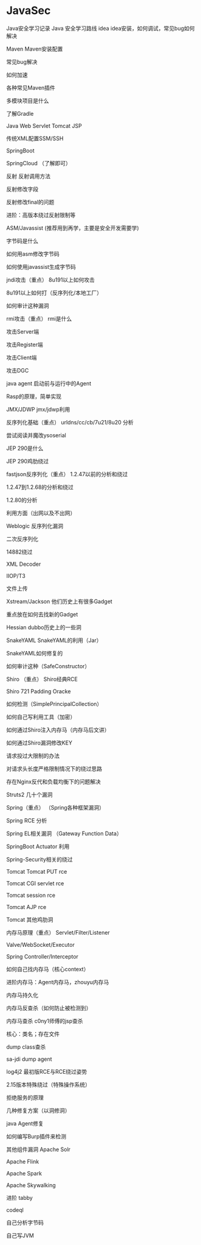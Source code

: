 # JavaSec
Java安全学习记录
Java 安全学习路线
idea
idea安装，如何调试，常见bug如何解决

Maven
Maven安装配置

常见bug解决

如何加速

各种常见Maven插件

多模块项目是什么

了解Gradle

Java Web
Servlet Tomcat JSP

传统XML配置SSM/SSH

SpringBoot

SpringCloud （了解即可）

反射
反射调用方法

反射修改字段

反射修改final的问题

进阶：高版本绕过反射限制等

ASM/Javassist
(推荐用到再学，主要是安全开发需要学)

字节码是什么

如何用asm修改字节码

如何使用javassist生成字节码

jndi攻击（重点）
8u191以上如何攻击

8u191以上如何打（反序列化/本地工厂）

如何审计这种漏洞

rmi攻击（重点）
rmi是什么

攻击Server端

攻击Register端

攻击Client端

攻击DGC

java agent
启动前与运行中的Agent

Rasp的原理，简单实现

JMX/JDWP
jmx/jdwp利用

反序列化基础（重点）
urldns/cc/cb/7u21/8u20 分析

尝试阅读并魔改ysoserial

JEP 290是什么

JEP 290鸡肋绕过

fastjson反序列化（重点）
1.2.47以前的分析和绕过

1.2.47到1.2.68的分析和绕过

1.2.80的分析

利用方面（出网以及不出网）

Weblogic
反序列化漏洞

二次反序列化

14882绕过

XML Decoder

IIOP/T3

文件上传

Xstream/Jackson
他们历史上有很多Gadget

重点放在如何去找新的Gadget

Hessian
dubbo历史上的一些洞

SnakeYAML
SnakeYAML的利用（Jar）

SnakeYAML如何修复的

如何审计这种（SafeConstructor）

Shiro （重点）
Shiro经典RCE

Shiro 721 Padding Oracke

如何检测（SimplePrincipalCollection）

如何自己写利用工具（加密）

如何通过Shiro注入内存马（内存马后文讲）

如何通过Shiro漏洞修改KEY

请求投过大限制的办法

对请求头长度严格限制情况下的绕过思路

存在Nginx反代和负载均衡下的问题解决

Struts2
几十个漏洞

Spring（重点）
（Spring各种框架漏洞）

Spring RCE 分析

Spring EL相关漏洞 （Gateway Function Data）

SpringBoot Actuator 利用

Spring-Security相关的绕过

Tomcat
Tomcat PUT rce

Tomcat CGI servlet rce

Tomcat session rce

Tomcat AJP rce

Tomcat 其他鸡肋洞

内存马原理（重点）
Servlet/Filter/Listener

Valve/WebSocket/Executor

Spring Controller/Interceptor

如何自己找内存马（核心context）

进阶内存马：Agent内存马，zhouyu内存马

内存马持久化

内存马反查杀（如何防止被检测到）

内存马查杀
c0ny1师傅的jsp查杀

核心：类名；存在文件

dump class查杀

sa-jdi dump agent

log4j2
最初版RCE与RCE绕过姿势

2.15版本特殊绕过（特殊操作系统）

拒绝服务的原理

几种修复方案（以洞修洞）

java Agent修复

如何编写Burp插件来检测

其他组件漏洞
Apache Solr

Apache Flink

Apache Spark

Apache Skywalking

进阶
tabby

codeql

自己分析字节码

自己写JVM

